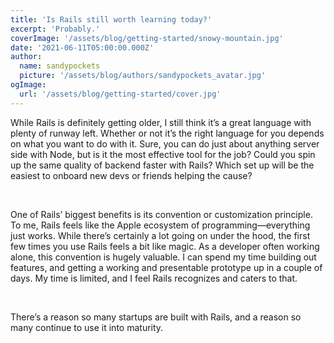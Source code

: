 ```yaml
---
title: 'Is Rails still worth learning today?'
excerpt: 'Probably.'
coverImage: '/assets/blog/getting-started/snowy-mountain.jpg'
date: '2021-06-11T05:00:00.000Z'
author:
  name: sandypockets
  picture: '/assets/blog/authors/sandypockets_avatar.jpg'
ogImage:
  url: '/assets/blog/getting-started/cover.jpg'
---
```


While Rails is definitely getting older, I still think it’s a great language with plenty of runway left. Whether or not it’s the right language for you depends on what you want to do with it. Sure, you can do just about anything server side with Node, but is it the most effective tool for the job? Could you spin up the same quality of backend faster with Rails? Which set up will be the easiest to onboard new devs or friends helping the cause?

<br/>

One of Rails’ biggest benefits is its convention or customization principle. To me, Rails feels like the Apple ecosystem of programming—everything just works. While there’s certainly a lot going on under the hood, the first few times you use Rails feels a bit like magic. As a developer often working alone, this convention is hugely valuable. I can spend my time building out features, and getting a working and presentable prototype up in a couple of days. My time is limited, and I feel Rails recognizes and caters to that.

<br/>

There’s a reason so many startups are built with Rails, and a reason so many continue to use it into maturity.